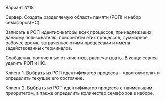 Вариант №18

Сервер. Создать разделяемую область памяти (РОП) и набор семафоров(НС). 

Записать в РОП идентификаторы всех процессов, принадлежащих данному пользователю, приоритеты этих процессов, суммарное рабочее время, затраченное этими процессами и  имена задействованных терминалов.

Сообщения, полученные от клиентов, распечатывать. В конце сеанса удалить РОП и НС.

Клиент 1. Выбрать из РОП идентификатор процесса – «долгожителя» и определить текущее его состояние.

Клиент 2. Выбрать из РОП идентификатор процесса с наименьшим приоритетом, а также определить количество семафоров в наборе.
